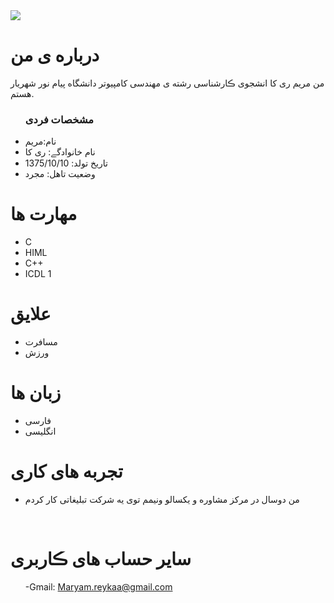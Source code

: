 <img src="https://avatars.githubusercontent.com/u/87013186?s=400&u=c5e5b2292d53c4a4481316b4ca62e8cf875b7813&v=4"/>
<h1> درباره ی من</h1>
  <p> من مریم ری کا انشجوی ڪارشناسی رشته ی مهندسی کامپیوتر دانشگاه پیام نور شهریار  هستم.</p>
  
  <ul>
    <h3> مشخصات فردی</h3>
  <li>نام:مریم</li>
  <li>نام خانوادگے: ری کا</li>
  <li>تاریخ تولد: 1375/10/10</li>
  <li>وضعیت تاهل: مجرد</li>

</ul>

  
<h1>مهارت ها</h1>

<ul>
       <li>C</li>
    <li>HIML</li>
    <li>C++</li>
    <li>ICDL 1</li>
   </ul>

<h1>علایق </h1>
<ul>
 <li> مسافرت</li>
 <li> ورزش  </li>
</ul>

<h1> زبان ها</h1>
<ul>
  <li>فارسی</li>
    <li>انگلیسی</li>
</ul>

<h1> تجربه های کاری </h1>
<ul>
   <li>من دوسال در مرکز مشاوره و یکسالو ونیمم توی یه شرکت تبلیغاتی کار کردم</li>
</ul>

<br/>

<h1> سایر حساب های ڪاربری </h1>
<ul>
 
-Gmail: Maryam.reykaa@gmail.com
  </ul>

